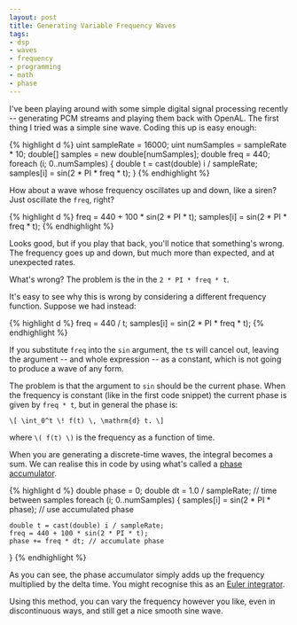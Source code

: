 ```yaml
---
layout: post
title: Generating Variable Frequency Waves
tags:
- dsp
- waves
- frequency
- programming
- math
- phase
---
```

I've been playing around with some simple digital signal processing recently --
generating PCM streams and playing them back with OpenAL. The first thing I tried
was a simple sine wave. Coding this up is easy enough:

{% highlight d %}
uint sampleRate = 16000;
uint numSamples = sampleRate * 10;
double[] samples = new double[numSamples];
double freq = 440;
foreach (i; 0..numSamples)
{
    double t = cast(double) i / sampleRate;
    samples[i] = sin(2 * PI * freq * t);
}
{% endhighlight %}

How about a wave whose frequency oscillates up and down, like a siren? Just
oscillate the `freq`, right?

{% highlight d %}
freq = 440 + 100 * sin(2 * PI * t);
samples[i] = sin(2 * PI * freq * t);
{% endhighlight %}

Looks good, but if you play that back, you'll notice that something's wrong.
The frequency goes up and down, but much more than expected, and at unexpected
rates.

What's wrong? The problem is the in the `2 * PI * freq * t`.

It's easy to see why this is wrong by considering a different frequency function.
Suppose we had instead:

{% highlight d %}
freq = 440 / t;
samples[i] = sin(2 * PI * freq * t);
{% endhighlight %}

If you substitute `freq` into the `sin` argument, the `t`s will cancel out,
leaving the argument -- and whole expression -- as a constant, which is
not going to produce a wave of any form.

The problem is that the argument to `sin` should be the current phase. When
the frequency is constant (like in the first code snippet) the current phase
is given by `freq * t`, but in general the phase is:

`\[ \int_0^t \! f(t) \, \mathrm{d} t. \]`

where `\( f(t) \)` is the frequency as a function of time.

When you are generating a discrete-time waves, the integral becomes a sum.
We can realise this in code by using what's called a [phase accumulator][1].

{% highlight d %}
double phase = 0;
double dt = 1.0 / sampleRate; // time between samples
foreach (i; 0..numSamples)
{
    samples[i] = sin(2 * PI * phase); // use accumulated phase

    double t = cast(double) i / sampleRate;
    freq = 440 + 100 * sin(2 * PI * t);
    phase += freq * dt; // accumulate phase
}
{% endhighlight %}

As you can see, the phase accumulator simply adds up the frequency multiplied
by the delta time. You might recognise this as an [Euler integrator][2].

Using this method, you can vary the frequency however you like, even in
discontinuous ways, and still get a nice smooth sine wave.

[1]: http://en.wikipedia.org/wiki/Numerically_controlled_oscillator#Phase_accumulator
[2]: http://en.wikipedia.org/wiki/Euler_integration
